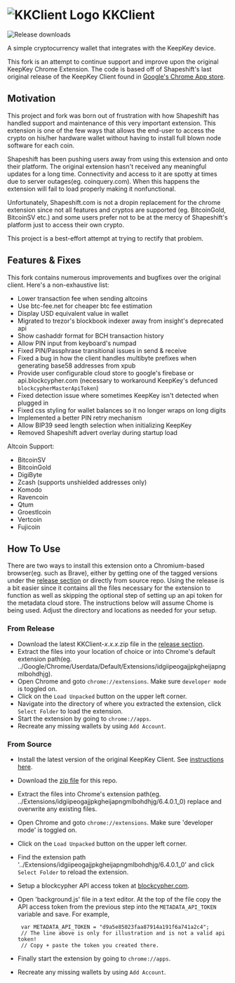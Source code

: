 # ![KKClient Logo](/images/icon.png) KKClient

![Release downloads](https://img.shields.io/github/downloads/greatwolf/KKClient/total?cacheSeconds=600)

A simple cryptocurrency wallet that integrates with the KeepKey device.

This fork is an attempt to continue support and improve upon the original KeepKey Chrome Extension. The code is based off of Shapeshift's last original release of the KeepKey Client found in [Google's Chrome App store](https://keepkey.zendesk.com/hc/en-us/articles/360001411570-Getting-Started-Initializing-Your-KeepKey-Device).

## Motivation

This project and fork was born out of frustration with how Shapeshift has handled support and maintenance of this very important extension. This extension is one of the few ways that allows the end-user to access the crypto on his/her hardware wallet without having to install full blown node software for each coin.

Shapeshift has been pushing users away from using this extension and onto their platform. The original extension hasn't received any meaningful updates for a long time. Connectivity and access to it are spotty at times due to server outages(eg. coinquery.com). When this happens the extension will fail to load properly making it nonfunctional.

Unfortunately, Shapeshift.com is not a dropin replacement for the chrome extension since not all features and cryptos are supported (eg. BitcoinGold, BitcoinSV etc.) and some users prefer not to be at the mercy of Shapeshift's platform just to access their own crypto.

This project is a best-effort attempt at trying to rectify that problem.

## Features & Fixes

This fork contains numerous improvements and bugfixes over the original client. Here's a non-exhaustive list:

 - Lower transaction fee when sending altcoins
 - Use btc-fee.net for cheaper btc fee estimation
 - Display USD equivalent value in wallet
 - Migrated to trezor's blockbook indexer away from insight's deprecated api
 - Show cashaddr format for BCH transaction history
 - Allow PIN input from keyboard's numpad
 - Fixed PIN/Passphrase transitional issues in send & receive
 - Fixed a bug in how the client handles multibyte prefixes when generating base58 addresses from xpub
 - Provide user configurable cloud store to google's firebase or api.blockcypher.com
  (necessary to workaround KeepKey's defunced `blockcypherMasterApiToken`)
 - Fixed detection issue where sometimes KeepKey isn't detected when plugged in
 - Fixed css styling for wallet balances so it no longer wraps on long digits
 - Implemented a better PIN retry mechanism
 - Allow BIP39 seed length selection when initializing KeepKey
 - Removed Shapeshift advert overlay during startup load

Altcoin Support:

 - BitcoinSV
 - BitcoinGold
 - DigiByte
 - Zcash (supports unshielded addresses only)
 - Komodo
 - Ravencoin
 - Qtum
 - Groestlcoin
 - Vertcoin
 - Fujicoin

## How To Use

There are two ways to install this extension onto a Chromium-based browser(eg. such as Brave), either by getting one of the tagged versions under the [release section](https://github.com/greatwolf/KKClient/releases) or directly from source repo. Using the release is a bit easier since it contains all the files necessary for the extension to function as well as skipping the optional step of setting up an api token for the metadata cloud store. The instructions below will assume Chome is being used. Adjust the directory and locations as needed for your setup.

### From Release
 - Download the latest KKClient-*x.x.x*.zip file in the [release section](https://github.com/greatwolf/KKClient/releases/latest).
 - Extract the files into your location of choice or into Chrome's default extension path(eg. ../Google/Chrome/Userdata/Default/Extensions/idgiipeogajjpkgheijapngmlbohdhjg).
 - Open Chrome and goto `chrome://extensions`. Make sure `developer mode` is toggled on.
 - Click on the `Load Unpacked` button on the upper left corner.
 - Navigate into the directory of where you extracted the extension, click `Select Folder` to load the extension.
 - Start the extension by going to `chrome://apps`.
 - Recreate any missing wallets by using `Add Account`.
 
### From Source
 - Install the latest version of the original KeepKey Client. See [instructions here](https://keepkey.zendesk.com/hc/en-us/articles/360001411570-Getting-Started-Initializing-Your-KeepKey-Device).
 - Download the [zip file](https://github.com/greatwolf/KKClient/archive/master.zip) for this repo.
 - Extract the files into Chrome's extension path(eg. ../Extensions/idgiipeogajjpkgheijapngmlbohdhjg/6.4.0.1_0) replace and overwrite any existing files.
 - Open Chrome and goto `chrome://extensions`. Make sure 'developer mode' is toggled on.
 - Click on the `Load Unpacked` button on the upper left corner.
 - Find the extension path '../Extensions/idgiipeogajjpkgheijapngmlbohdhjg/6.4.0.1_0' and click `Select Folder` to reload the extension.
 - Setup a blockcypher API access token at [blockcypher.com](https://blockcypher.com).
 - Open 'background.js' file in a text editor. At the top of the file copy the API access token from the previous step into the `METADATA_API_TOKEN` variable and save. For example,
 
        var METADATA_API_TOKEN = "d9a5e85023faa87914a191f6a741a2c4";
        // The line above is only for illustration and is not a valid api token!
        // Copy + paste the token you created there.
     
 - Finally start the extension by going to `chrome://apps`.
 - Recreate any missing wallets by using `Add Account`.